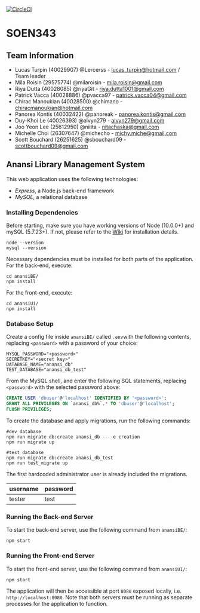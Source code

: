 [![CircleCI](https://circleci.com/gh/Lercerss/SOEN343.svg?style=svg&circle-token=3131703e1b64c29ce735053475a6c3c55a68436c)](https://circleci.com/gh/Lercerss/SOEN343)

# SOEN343

## Team Information

-   Lucas Turpin (40029907) @Lercerss - lucas_turpin@hotmail.com / Team leader
-   Mila Roisin (29575774) @milaroisin - mila.roisin@gmail.com
-   Riya Dutta (40028085) @riyaGit - riya.dutta1001@gmail.com
-   Patrick Vacca (40028886) @pvacca97 - patrick.vacca04@gmail.com
-   Chirac Manoukian (40028500) @chimano - chiracmanoukian@hotmail.com
-   Panorea Kontis (40032422) @panoreak - panorea.kontis@gmail.com
-   Duy-Khoi Le (40026393) @alvyn279 - alvyn279@gmail.com
-   Joo Yeon Lee (25612950) @niiita - nitachaska@gmail.com
-   Michelle Choi (26307647) @michecho - michy.miche@gmail.com
-   Scott Bouchard (26251625) @sbouchard09 - scottbouchard09@gmail.com

## Anansi Library Management System

This web application uses the following technologies:

-   _Express_, a Node.js back-end framework
-   _MySQL_, a relational database

### Installing Dependencies

Before starting, make sure you have working versions of Node (10.0.0+) and mySQL (5.7.23+). If not, please refer to the [Wiki](https://github.com/Lercerss/SOEN343/wiki/First-Time-Setup-Information) for installation details.

```
node --version
mysql --version
```

Necessary dependencies must be installed for both parts of the application.
For the back-end, execute:
```shell
cd anansiBE/
npm install
```
For the front-end, execute:
```shell
cd anansiUI/
npm install
```

### Database Setup

Create a config file inside `anansiBE/` called `.env`with the following contents, replacing `<password>` with a password of your choice:

```dosini
MYSQL_PASSWORD="<password>"
SECRETKEY="<secret key>"
DATABASE_NAME="anansi_db"
TEST_DATABASE="anansi_db_test"
```

From the MySQL shell, and enter the following SQL statements, replacing `<password>` with the selected password above:

```SQL
CREATE USER 'dbuser'@'localhost' IDENTIFIED BY '<password>';
GRANT ALL PRIVILEGES ON `anansi_db%`.* TO 'dbuser'@'localhost';
FLUSH PRIVILEGES;
```

To create the database and apply migrations, run the following commands:

```Shell
#dev database
npm run migrate db:create anansi_db -- -e creation
npm run migrate up

#test database
npm run migrate db:create anansi_db_test
npm run test_migrate up
```

The first hardcoded administrator user is already included the migrations.

| username | password |
|----------|----------|
| tester   | test     |

### Running the Back-end Server

To start the back-end server, use the following command from `anansiBE/`:

```
npm start
```

### Running the Front-end Server

To start the front-end server, use the following command from `anansiUI/`:

```
npm start
```
The application will then be accessible at port `8080` exposed locally, i.e. `http://localhost:8080`.
Note that both servers must be running as separate processes for the application to function.
